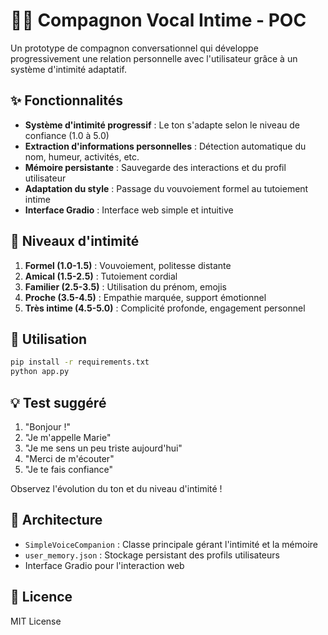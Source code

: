 # 🤖💙 Compagnon Vocal Intime - POC

Un prototype de compagnon conversationnel qui développe progressivement une relation personnelle avec l'utilisateur grâce à un système d'intimité adaptatif.

## ✨ Fonctionnalités

- **Système d'intimité progressif** : Le ton s'adapte selon le niveau de confiance (1.0 à 5.0)
- **Extraction d'informations personnelles** : Détection automatique du nom, humeur, activités, etc.
- **Mémoire persistante** : Sauvegarde des interactions et du profil utilisateur
- **Adaptation du style** : Passage du vouvoiement formel au tutoiement intime
- **Interface Gradio** : Interface web simple et intuitive

## 🎯 Niveaux d'intimité

1. **Formel (1.0-1.5)** : Vouvoiement, politesse distante
2. **Amical (1.5-2.5)** : Tutoiement cordial
3. **Familier (2.5-3.5)** : Utilisation du prénom, emojis
4. **Proche (3.5-4.5)** : Empathie marquée, support émotionnel
5. **Très intime (4.5-5.0)** : Complicité profonde, engagement personnel

## 🚀 Utilisation

```bash
pip install -r requirements.txt
python app.py
```

## 💡 Test suggéré

1. "Bonjour !"
2. "Je m'appelle Marie"
3. "Je me sens un peu triste aujourd'hui"
4. "Merci de m'écouter"
5. "Je te fais confiance"

Observez l'évolution du ton et du niveau d'intimité !

## 🔧 Architecture

- `SimpleVoiceCompanion` : Classe principale gérant l'intimité et la mémoire
- `user_memory.json` : Stockage persistant des profils utilisateurs
- Interface Gradio pour l'interaction web

## 📝 Licence

MIT License
